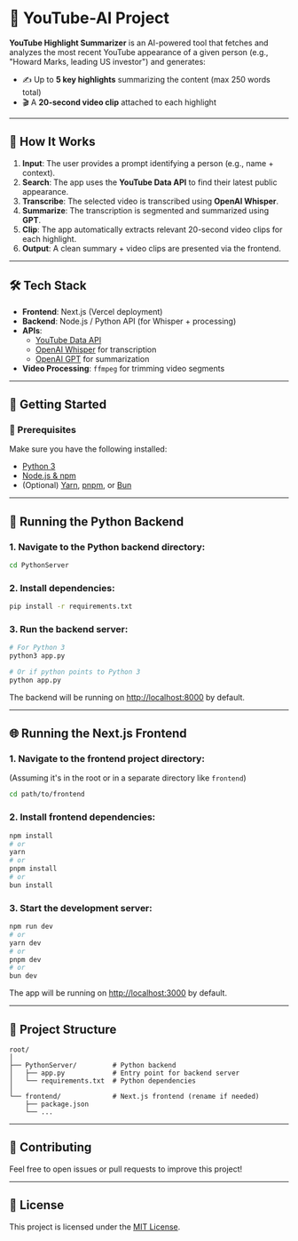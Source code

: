 
# 🎥 YouTube-AI Project

**YouTube Highlight Summarizer** is an AI-powered tool that fetches and analyzes the most recent YouTube appearance of a given person (e.g., "Howard Marks, leading US investor") and generates:

- ✍️ Up to **5 key highlights** summarizing the content (max 250 words total)
- 🎬 A **20-second video clip** attached to each highlight

---

## 🧠 How It Works

1. **Input**: The user provides a prompt identifying a person (e.g., name + context).
2. **Search**: The app uses the **YouTube Data API** to find their latest public appearance.
3. **Transcribe**: The selected video is transcribed using **OpenAI Whisper**.
4. **Summarize**: The transcription is segmented and summarized using **GPT**.
5. **Clip**: The app automatically extracts relevant 20-second video clips for each highlight.
6. **Output**: A clean summary + video clips are presented via the frontend.

---
## 🛠 Tech Stack
- **Frontend**: Next.js (Vercel deployment)
- **Backend**: Node.js / Python API (for Whisper + processing)
- **APIs**:
  - [YouTube Data API](https://developers.google.com/youtube/v3)
  - [OpenAI Whisper](https://github.com/openai/whisper) for transcription
  - [OpenAI GPT](https://platform.openai.com/docs/guides/gpt) for summarization
- **Video Processing**: `ffmpeg` for trimming video segments

---

## 🚀 Getting Started

### 🔧 Prerequisites

Make sure you have the following installed:

- [Python 3](https://www.python.org/downloads/)
- [Node.js & npm](https://nodejs.org/)
- (Optional) [Yarn](https://yarnpkg.com/), [pnpm](https://pnpm.io/), or [Bun](https://bun.sh/)

---

## 🐍 Running the Python Backend

### 1. Navigate to the Python backend directory:
```bash
cd PythonServer
```

### 2. Install dependencies:
```bash
pip install -r requirements.txt
```

### 3. Run the backend server:
```bash
# For Python 3
python3 app.py

# Or if python points to Python 3
python app.py
```
The backend will be running on [http://localhost:8000](http://localhost:8000) by default.

---

## 🌐 Running the Next.js Frontend

### 1. Navigate to the frontend project directory:
(Assuming it's in the root or in a separate directory like `frontend`)

```bash
cd path/to/frontend
```

### 2. Install frontend dependencies:
```bash
npm install
# or
yarn
# or
pnpm install
# or
bun install
```

### 3. Start the development server:
```bash
npm run dev
# or
yarn dev
# or
pnpm dev
# or
bun dev
```

The app will be running on [http://localhost:3000](http://localhost:3000) by default.

---

## 📁 Project Structure

```
root/
│
├── PythonServer/         # Python backend
│   ├── app.py            # Entry point for backend server
│   └── requirements.txt  # Python dependencies
│
└── frontend/             # Next.js frontend (rename if needed)
    ├── package.json
    └── ...
```

---

## 💬 Contributing

Feel free to open issues or pull requests to improve this project!

---

## 📄 License

This project is licensed under the [MIT License](LICENSE).
